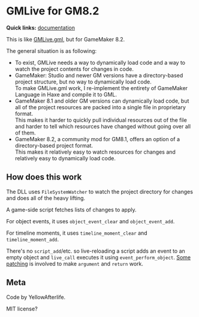 # GMLive for GM8.2

**Quick links:** [documentation](https://yal-gamemaker.github.io/gmlive_gm82/)

This is like [GMLive.gml](https://yellowafterlife.itch.io/gamemaker-live),
but for GameMaker 8.2.

The general situation is as following:

- To exist, GMLive needs a way to dynamically load code and a way to watch the project contents for changes in code.
- GameMaker: Studio and newer GM versions have a directory-based project structure, but no way to dynamically load code.\
	To make GMLive.gml work, I re-implement the entirety of GameMaker Language in Haxe and compile it to GML.
- GameMaker 8.1 and older GM versions can dynamically load code, but all of the project resources are packed into a single file in proprietary format.\
	This makes it harder to quickly pull individual resources out of the file and harder to tell which resources have changed without going over all of them.
- GameMaker 8.2, a community mod for GM8.1, offers an option of a directory-based project format.\
	This makes it relatively easy to watch resources for changes and relatively easy to dynamically load code.

## How does this work

The DLL uses `FileSystemWatcher` to watch the project directory for changes and does all of the heavy lifting.

A game-side script fetches lists of changes to apply.

For object events, it uses `object_event_clear` and `object_event_add`.

For timeline moments, it uses `timeline_moment_clear` and `timeline_moment_add`.

There's no `script_add`/etc. so live-reloading a script adds an event to an
empty object and `live_call` executes it using `event_perform_object`.
[Some patching](./gmlive82/LiveScriptPatcher.cs) is involved to make `argument` and `return` work.

## Meta

Code by YellowAfterlife.

MIT license?